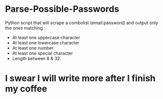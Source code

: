 # Parse-Possible-Passwords
Python script that will scrape a combolist (email:password) and output only the ones matching : 
 - At least one uppercase character
 - At least one lowercase character
 - At least one number
 - At least one special character
 - Length between 8 & 32.

# I swear I will write more after I finish my coffee
